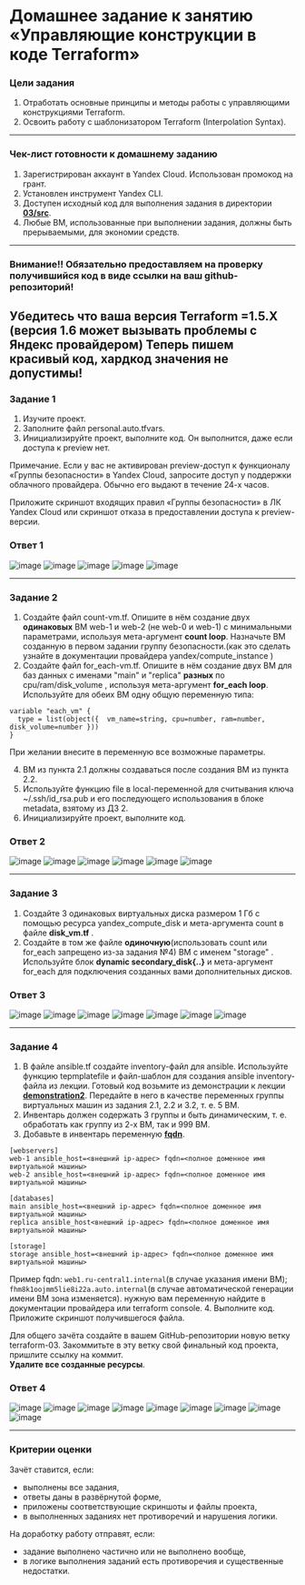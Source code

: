 # Домашнее задание к занятию «Управляющие конструкции в коде Terraform»

### Цели задания

1. Отработать основные принципы и методы работы с управляющими конструкциями Terraform.
2. Освоить работу с шаблонизатором Terraform (Interpolation Syntax).

------

### Чек-лист готовности к домашнему заданию

1. Зарегистрирован аккаунт в Yandex Cloud. Использован промокод на грант.
2. Установлен инструмент Yandex CLI.
3. Доступен исходный код для выполнения задания в директории [**03/src**](https://github.com/netology-code/ter-homeworks/tree/main/03/src).
4. Любые ВМ, использованные при выполнении задания, должны быть прерываемыми, для экономии средств.

------

### Внимание!! Обязательно предоставляем на проверку получившийся код в виде ссылки на ваш github-репозиторий!
Убедитесь что ваша версия **Terraform** =1.5.Х (версия 1.6 может вызывать проблемы с Яндекс провайдером)
Теперь пишем красивый код, хардкод значения не допустимы!
------

### Задание 1

1. Изучите проект.
2. Заполните файл personal.auto.tfvars.
3. Инициализируйте проект, выполните код. Он выполнится, даже если доступа к preview нет.

Примечание. Если у вас не активирован preview-доступ к функционалу «Группы безопасности» в Yandex Cloud, запросите доступ у поддержки облачного провайдера. Обычно его выдают в течение 24-х часов.

Приложите скриншот входящих правил «Группы безопасности» в ЛК Yandex Cloud или скриншот отказа в предоставлении доступа к preview-версии.

### Ответ 1

![image](https://github.com/bezymel/ter-homeworks/assets/129361495/a1c11b30-3724-4e6e-8c1e-24d0b5446cc8)
![image](https://github.com/bezymel/ter-homeworks/assets/129361495/d7b18670-4a38-402e-891f-4feca35146f2)
![image](https://github.com/bezymel/ter-homeworks/assets/129361495/8e6c7cb3-e3dc-45c4-8408-9f89ee82d809)
![image](https://github.com/bezymel/ter-homeworks/assets/129361495/01b54ad0-6559-4910-ade8-77c18d09abe0)
![image](https://github.com/bezymel/ter-homeworks/assets/129361495/c6c4a19e-6829-4417-b5de-b6c6883c786b)

------

### Задание 2

1. Создайте файл count-vm.tf. Опишите в нём создание двух **одинаковых** ВМ  web-1 и web-2 (не web-0 и web-1) с минимальными параметрами, используя мета-аргумент **count loop**. Назначьте ВМ созданную в первом задании группу безопасности.(как это сделать узнайте в документации провайдера yandex/compute_instance )
2. Создайте файл for_each-vm.tf. Опишите в нём создание двух ВМ для баз данных с именами "main" и "replica" **разных** по cpu/ram/disk_volume , используя мета-аргумент **for_each loop**. Используйте для обеих ВМ одну общую переменную типа:
```
variable "each_vm" {
  type = list(object({  vm_name=string, cpu=number, ram=number, disk_volume=number }))
}
```  
При желании внесите в переменную все возможные параметры.

4. ВМ из пункта 2.1 должны создаваться после создания ВМ из пункта 2.2.
5. Используйте функцию file в local-переменной для считывания ключа ~/.ssh/id_rsa.pub и его последующего использования в блоке metadata, взятому из ДЗ 2.
6. Инициализируйте проект, выполните код.

### Ответ 2

![image](https://github.com/bezymel/ter-homeworks/assets/129361495/17010216-918b-4969-80a5-5845e162f1ea)
![image](https://github.com/bezymel/ter-homeworks/assets/129361495/a672f88a-e747-4aad-b394-da7d7ae52680)
![image](https://github.com/bezymel/ter-homeworks/assets/129361495/57bf4402-a369-47f3-8442-cabb12f4b476)
![image](https://github.com/bezymel/ter-homeworks/assets/129361495/33a82533-4b64-450a-aa17-f44227513453)
![image](https://github.com/bezymel/ter-homeworks/assets/129361495/fe84f6bf-f22c-46f3-96ec-b8566dd3b909)
![image](https://github.com/bezymel/ter-homeworks/assets/129361495/c26b8f46-f495-4f78-b762-21e3d47dc628)


------

### Задание 3

1. Создайте 3 одинаковых виртуальных диска размером 1 Гб с помощью ресурса yandex_compute_disk и мета-аргумента count в файле **disk_vm.tf** .
2. Создайте в том же файле **одиночную**(использовать count или for_each запрещено из-за задания №4) ВМ c именем "storage"  . Используйте блок **dynamic secondary_disk{..}** и мета-аргумент for_each для подключения созданных вами дополнительных дисков.

### Ответ 3

![image](https://github.com/bezymel/ter-homeworks/assets/129361495/d0d69a72-a666-4915-ba08-e2360bda5e34)
![image](https://github.com/bezymel/ter-homeworks/assets/129361495/c1c32624-aaed-4286-b617-b23effe478a0)
![image](https://github.com/bezymel/ter-homeworks/assets/129361495/a300f84b-76e3-4852-8734-ff4dadcfce19)
![image](https://github.com/bezymel/ter-homeworks/assets/129361495/bbc6a4eb-0b61-4313-b408-10cb385712a6)
![image](https://github.com/bezymel/ter-homeworks/assets/129361495/a2174621-b31f-41d4-b076-a7fe208cc6f1)
![image](https://github.com/bezymel/ter-homeworks/assets/129361495/768695f4-42d7-4c6f-95df-1c1975fccd80)
![image](https://github.com/bezymel/ter-homeworks/assets/129361495/9fd5ee11-9f1c-456c-8b8a-6e7790272d32)



------

### Задание 4

1. В файле ansible.tf создайте inventory-файл для ansible.
Используйте функцию tepmplatefile и файл-шаблон для создания ansible inventory-файла из лекции.
Готовый код возьмите из демонстрации к лекции [**demonstration2**](https://github.com/netology-code/ter-homeworks/tree/main/03/demo).
Передайте в него в качестве переменных группы виртуальных машин из задания 2.1, 2.2 и 3.2, т. е. 5 ВМ.
2. Инвентарь должен содержать 3 группы и быть динамическим, т. е. обработать как группу из 2-х ВМ, так и 999 ВМ.
3. Добавьте в инвентарь переменную  [**fqdn**](https://cloud.yandex.ru/docs/compute/concepts/network#hostname).
``` 
[webservers]
web-1 ansible_host=<внешний ip-адрес> fqdn=<полное доменное имя виртуальной машины>
web-2 ansible_host=<внешний ip-адрес> fqdn=<полное доменное имя виртуальной машины>

[databases]
main ansible_host=<внешний ip-адрес> fqdn=<полное доменное имя виртуальной машины>
replica ansible_host<внешний ip-адрес> fqdn=<полное доменное имя виртуальной машины>

[storage]
storage ansible_host=<внешний ip-адрес> fqdn=<полное доменное имя виртуальной машины>
```
Пример fqdn: ```web1.ru-central1.internal```(в случае указания имени ВМ); ```fhm8k1oojmm5lie8i22a.auto.internal```(в случае автоматической генерации имени ВМ зона изменяется). нужную вам переменную найдите в документации провайдера или terraform console.
4. Выполните код. Приложите скриншот получившегося файла. 

Для общего зачёта создайте в вашем GitHub-репозитории новую ветку terraform-03. Закоммитьте в эту ветку свой финальный код проекта, пришлите ссылку на коммит.   
**Удалите все созданные ресурсы**.

### Ответ 4

![image](https://github.com/bezymel/ter-homeworks/assets/129361495/189898b4-b1e8-4bba-a52e-7ce971621ff7)
![image](https://github.com/bezymel/ter-homeworks/assets/129361495/dead6a75-4f27-43c3-bcca-2f1da8f541ef)
![image](https://github.com/bezymel/ter-homeworks/assets/129361495/1cd4c539-65f3-40f0-a5a5-e914b9cf8a9d)
![image](https://github.com/bezymel/ter-homeworks/assets/129361495/cd62b93c-c303-4e9c-b747-c9cdf5ea5616)
![image](https://github.com/bezymel/ter-homeworks/assets/129361495/23c25452-aade-4405-8f6f-f4b204ca3d1b)
![image](https://github.com/bezymel/ter-homeworks/assets/129361495/ff48f825-a0f9-4d80-86d4-eb46ef125bb9)
![image](https://github.com/bezymel/ter-homeworks/assets/129361495/fcd7263c-3f1e-4a7b-81ac-baa11b20c851)
![image](https://github.com/bezymel/ter-homeworks/assets/129361495/6cc3fa46-c8a9-4031-89ea-1f2fc1df379d)
![image](https://github.com/bezymel/ter-homeworks/assets/129361495/87d5f7ab-1405-440d-b262-193578337aeb)


------

### Критерии оценки

Зачёт ставится, если:

* выполнены все задания,
* ответы даны в развёрнутой форме,
* приложены соответствующие скриншоты и файлы проекта,
* в выполненных заданиях нет противоречий и нарушения логики.

На доработку работу отправят, если:

* задание выполнено частично или не выполнено вообще,
* в логике выполнения заданий есть противоречия и существенные недостатки. 



